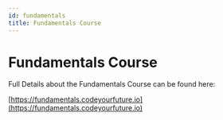 ```yaml
---
id: fundamentals
title: Fundamentals Course
---
```


# Fundamentals Course

Full Details about the Fundamentals Course can be found here:

[https://fundamentals.codeyourfuture.io](https://fundamentals.codeyourfuture.io)

